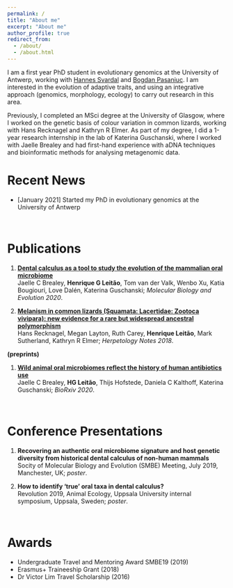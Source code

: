 ```yaml
---
permalink: /
title: "About me"
excerpt: "About me"
author_profile: true
redirect_from: 
  - /about/
  - /about.html
---
```




I am a first year PhD student in evolutionary genomics at the University of Antwerp, working with [Hannes Svardal](http://web.cs.ucla.edu/~sriram/http://web.cs.ucla.edu/~sriram/) and [Bogdan Pasaniuc](https://www.uantwerpen.be/en/staff/hannes-svardal/). I am interested in the evolution of adaptive traits, and using an integrative approach (genomics, morphology, ecology) to carry out research in this area. 

Previously, I completed an MSci degree at the University of Glasgow, where I worked on the genetic basis of colour variation in common lizards, working with Hans Recknagel and Kathryn R Elmer. As part of my degree, I did a 1-year research internship in the lab of Katerina Guschanski, where I worked with Jaelle Brealey and had first-hand experience with aDNA techniques and bioinformatic methods for analysing metagenomic data.


Recent News
======
* <span style="color:##00a1e2">[January 2021]</span> Started my PhD in evolutionary genomics at the University of Antwerp


<br>

Publications
======

1. [<span style="color:##00a1e2"> **Dental calculus as a tool to study the evolution of the mammalian oral microbiome**</span>](https://academic.oup.com/mbe/article/37/10/3003/5848415) <br> Jaelle C Brealey, __Henrique G Leitão__, Tom van der Valk, Wenbo Xu, Katia Bougiouri, Love Dalén, Katerina Guschanski; *Molecular Biology and Evolution 2020*.

2. [<span style="color:##00a1e2"> **Melanism in common lizards (Squamata: Lacertidae: Zootoca vivipara): new evidence for a rare but widespread ancestral polymorphism**</span>](https://bjanaesthesia.org/article/S0007-0912(19)30646-4/fulltext) <br> Hans Recknagel, Megan Layton, Ruth Carey, __Henrique Leitão__, Mark Sutherland, Kathryn R Elmer; *Herpetology Notes 2018*.


**(preprints)**

1. [<span style="color:##00a1e2"> **Wild animal oral microbiomes reflect the history of human antibiotics use**</span>](https://www.biorxiv.org/content/10.1101/2020.12.22.423960v1) <br> Jaelle C Brealey, __HG Leitão__, Thijs Hofstede, Daniela C Kalthoff, Katerina Guschanski; *BioRxiv 2020*.


<br>

Conference Presentations
======

1. **Recovering an authentic oral microbiome signature and host genetic diversity from historical dental calculus of non-human mammals**  <br> Socity of Molecular Biology and Evolution (SMBE) Meeting, July 2019, Manchester, UK; *poster*. 

2. **How to identify ‘true’ oral taxa in dental calculus?**  <br> Revolution 2019, Animal Ecology, Uppsala University internal symposium, Uppsala, 
Sweden; *poster*.


<br>

Awards
======

* Undergraduate Travel and Mentoring Award SMBE19 (2019)
* Erasmus+ Traineeship Grant (2018)
* Dr Victor Lim Travel Scholarship (2016)


